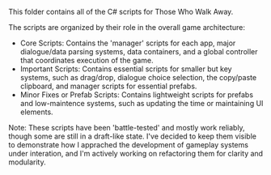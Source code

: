 This folder contains all of the C# scripts for Those Who Walk Away. 

The scripts are organized by their role in the overall game architecture: 

- Core Scripts:
  Contains the 'manager' scripts for each app, major dialogue/data parsing systems, data containers, and a global controller that coordinates execution of the game. 
- Important Scripts:
  Contains essential scripts for smaller but key systems, such as drag/drop, dialogue choice selection, the copy/paste clipboard, and manager scripts for essential prefabs.
- Minor Fixes or Prefab Scripts:
  Contains lightweight scripts for prefabs and low-maintence systems, such as updating the time or maintaining UI elements. 

Note: These scripts have been 'battle-tested' and mostly work reliably, though some are still in a draft-like state. I've decided to keep them visible to demonstrate how I apprached the development of gameplay systems under interation, and I'm actively working on refactoring them for clarity and modularity. 

